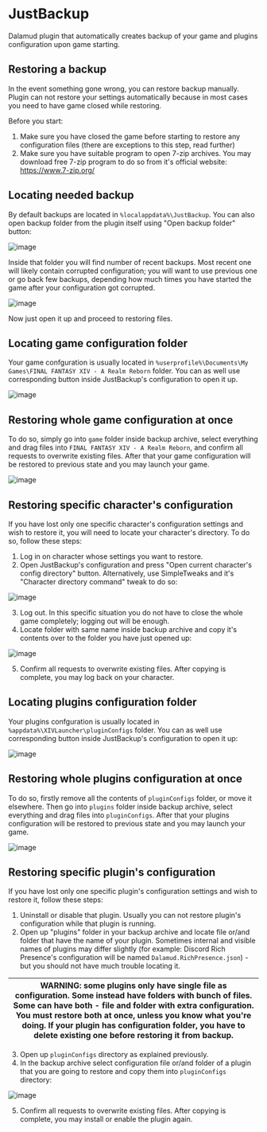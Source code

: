 # JustBackup
Dalamud plugin that automatically creates backup of your game and plugins configuration upon game starting.

## Restoring a backup
In the event something gone wrong, you can restore backup manually. Plugin can not restore your settings automatically because in most cases you need to have game closed while restoring.

Before you start:
1. Make sure you have closed the game before starting to restore any configuration files (there are exceptions to this step, read further)
2. Make sure you have suitable program to open 7-zip archives. You may download free 7-zip program to do so from it's official website: https://www.7-zip.org/

## Locating needed backup
By default backups are located in `%localappdata%\JustBackup`. You can also open backup folder from the plugin itself using "Open backup folder" button:

![image](Manual/image_467.png)

Inside that folder you will find number of recent backups. Most recent one will likely contain corrupted configuration; you will want to use previous one or go back few backups, depending how much times you have started the game after your configuration got corrupted.

![image](Manual/image_468.png)

Now just open it up and proceed to restoring files.

## Locating game configuration folder
Your game confguration is usually located in `%userprofile%\Documents\My Games\FINAL FANTASY XIV - A Realm Reborn` folder. You can as well use corresponding button inside JustBackup's configuration to open it up.

![image](Manual/image_469.png)

## Restoring whole game configuration at once
To do so, simply go into `game` folder inside backup archive, select everything and drag files into `FINAL FANTASY XIV - A Realm Reborn`, and confirm all requests to overwrite existing files. After that your game configuration will be restored to previous state and you may launch your game.

![image](Manual/image_470.png)

## Restoring specific character's configuration
If you have lost only one specific character's configuration settings and wish to restore it, you will need to locate your character's directory. To do so, follow these steps:
1. Log in on character whose settings you want to restore.
2. Open JustBackup's configuration and press "Open current character's config directory" button. Alternatively, use SimpleTweaks and it's "Character directory command" tweak to do so:

![image](Manual/image_471.png)

3. Log out. In this specific situation you do not have to close the whole game completely; logging out will be enough.
4. Locate folder with same name inside backup archive and copy it's contents over to the folder you have just opened up:

![image](Manual/image_472.png)

5. Confirm all requests to overwrite existing files. After copying is complete, you may log back on your character.

## Locating plugins configuration folder
Your plugins confguration is usually located in `%appdata%\XIVLauncher\pluginConfigs` folder. You can as well use corresponding button inside JustBackup's configuration to open it up:

![image](Manual/image_473.png)

## Restoring whole plugins configuration at once
To do so, firstly remove all the contents of `pluginConfigs` folder, or move it elsewhere. Then go into `plugins` folder inside backup archive, select everything and drag files into `pluginConfigs`. After that your plugins configuration will be restored to previous state and you may launch your game.

![image](Manual/image_474.png)

## Restoring specific plugin's configuration
If you have lost only one specific plugin's configuration settings and wish to restore it, follow these steps:
1. Uninstall or disable that plugin. Usually you can not restore plugin's configuration while that plugin is running. 
2. Open up "plugins" folder in your backup archive and locate file or/and folder that have the name of your plugin. Sometimes internal and visible names of plugins may differ slightly (for example: Discord Rich Presence's configuration will be named `Dalamud.RichPresence.json`) - but you should not have much trouble locating it. 

| WARNING: some plugins only have single file as configuration. Some instead have folders with bunch of files. Some can have both - file and folder with extra configuration. You must restore both at once, unless you know what you're doing. If your plugin has configuration folder, you have to delete existing one before restoring it from backup. |
| --- |

3. Open up `pluginConfigs` directory as explained previously.
4. In the backup archive select configuration file or/and folder of a plugin that you are going to restore and copy them into `pluginConfigs` directory:

![image](Manual/image_475.png)

5. Confirm all requests to overwrite existing files. After copying is complete, you may install or enable the plugin again.
